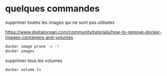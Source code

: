 # quelques commandes 

supprimer toutes les images qui ne sont pas utilisées

<https://www.digitalocean.com/community/tutorials/how-to-remove-docker-images-containers-and-volumes>

```sh
docker image prune -a -f
docker images
```

supprimer tous les volumes 

```sh
docker volume ls
```

